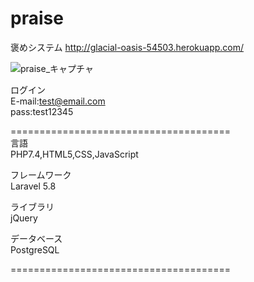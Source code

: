 # praise
褒めシステム
http://glacial-oasis-54503.herokuapp.com/

![praise_キャプチャ](https://user-images.githubusercontent.com/68136885/103121638-6fe6e480-46c0-11eb-8437-25fc55037bcc.png)

ログイン<br>
E-mail:test@email.com <br>
pass:test12345

======================================
<br>言語<br>
PHP7.4,HTML5,CSS,JavaScript

フレームワーク<br>
Laravel 5.8 <br>

ライブラリ <br>
jQuery

データベース<br>
PostgreSQL

======================================
